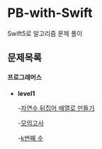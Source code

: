 # PB-with-Swift
Swift5로 알고리즘 문제 풀이

## 문제목록

#### 프로그래머스

* **level1**

  -[자연수 뒤집어 배열로 만들기](https://github.com/A-by-alimelon/PB-with-Swift/blob/master/Programmers/NaturalNumberArray.swift)

  -[모의고사](https://github.com/A-by-alimelon/PB-with-Swift/blob/master/Programmers/MockTest.swift)
  
  -[k번째 수](https://github.com/A-by-alimelon/PB-with-Swift/blob/master/Programmers/KthNumber.swift)
